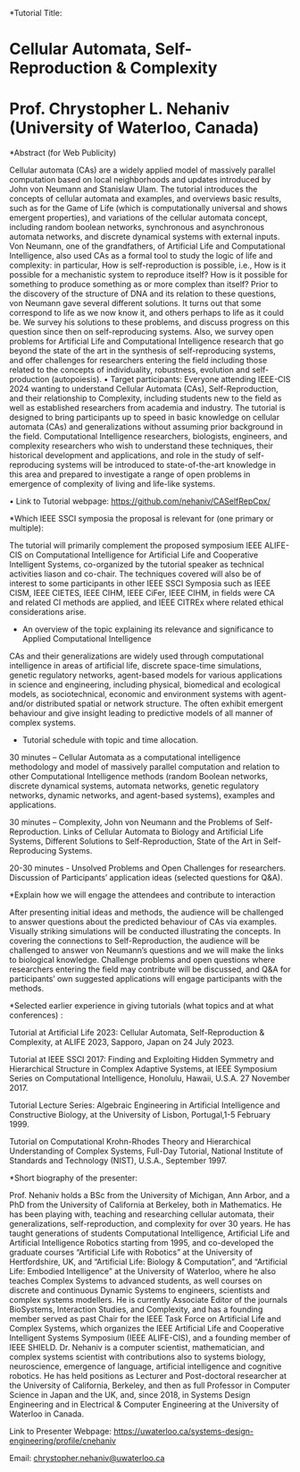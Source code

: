 

*Tutorial Title:       

#  Cellular Automata, Self-Reproduction & Complexity

# Prof. Chrystopher L. Nehaniv (University of Waterloo, Canada)

*Abstract (for Web Publicity)

Cellular automata (CAs) are a widely applied model of massively parallel computation based on local neighborhoods and updates introduced by John von Neumann and Stanislaw Ulam. The tutorial introduces the concepts of cellular automata and examples, and overviews basic results, such as for the Game of Life (which is computationally universal and shows emergent properties), and variations of the cellular automata concept, including random boolean networks, synchronous and asynchronous automata networks, and discrete dynamical systems with external inputs. Von Neumann, one of the grandfathers, of Artificial Life and Computational Intelligence, also used CAs as a formal tool to study the logic of life and complexity: in particular, How is self-reproduction is possible, i.e., How is it possible for a mechanistic system to reproduce itself?  How is it possible for something to produce something as or more complex than itself? Prior to the discovery of the structure of DNA and its relation to these questions, von Neumann gave several different solutions. It turns out that some correspond to life as we now know it, and others perhaps to life as it could be. We survey his solutions to these problems, and discuss progress on this question since then on self-reproducing systems. Also, we survey open problems for Artificial Life and Computational Intelligence research that go beyond the state of the art in the synthesis of self-reproducing systems, and offer challenges for researchers entering the field including those related to the concepts of individuality, robustness, evolution and self-production (autopoiesis).
•	Target participants: Everyone attending IEEE-CIS 2024 wanting to understand Cellular Automata (CAs), Self-Reproduction, and their relationship to Complexity, including students new to the field as well as established researchers from academia and industry. The tutorial is designed to bring participants up to speed in basic knowledge on cellular automata (CAs) and generalizations without assuming prior background in the field. Computational Intelligence researchers, biologists, engineers, and complexity researchers who wish to understand these techniques, their historical development and applications, and role in the study of self-reproducing systems will be introduced to state-of-the-art knowledge in this area and prepared to investigate a range of open problems in emergence of complexity of living and life-like systems.

•	Link to Tutorial webpage: https://github.com/nehaniv/CASelfRepCpx/

*Which IEEE SSCI symposia the proposal is relevant for (one primary or multiple):

The tutorial will primarily complement the proposed symposium IEEE ALIFE-CIS on Computational Intelligence for Artificial Life and Cooperative Intelligent Systems, co-organized by the tutorial speaker as technical activities liason and co-chair. The techniques covered will also be of interest to some participants in other IEEE SSCI Symposia such as IEEE CISM, IEEE CIETES, IEEE CIHM, IEEE CiFer, IEEE CIHM, in fields were CA and related CI methods are applied, and IEEE CITREx where related ethical considerations arise. 

*	An overview of the topic explaining its relevance and significance to Applied Computational Intelligence
  
CAs and their generalizations are widely used through computational intelligence in areas of artificial life, discrete space-time simulations, genetic regulatory networks, agent-based models for various applications in science and engineering, including physical, biomedical and ecological models,  as sociotechnical, economic and environment systems with agent- and/or distributed spatial or network structure. The often exhibit emergent behaviour and give insight leading to predictive models of all manner of complex systems.

*	Tutorial schedule with topic and time allocation. 

30 minutes – Cellular Automata as a computational intelligence methodology and model of massively parallel computation and relation to other Computational Intelligence methods (random Boolean networks, discrete dynamical systems, automata networks, genetic regulatory networks, dynamic networks, and agent-based systems), examples and applications. 

30 minutes – Complexity, John von Neumann and the Problems of Self-Reproduction. Links of Cellular Automata to Biology and Artificial Life Systems, Different Solutions to Self-Reproduction, State of the Art in Self-Reproducing Systems.

20-30 minutes - Unsolved Problems and Open Challenges for researchers. Discussion of Participants’ application ideas (selected questions for Q&A).

*Explain how we will engage the attendees and contribute to interaction 

After presenting initial ideas and methods, the audience will be challenged to answer questions about the predicted behaviour of CAs via examples. Visually striking simulations will be conducted illustrating the concepts. In covering the connections to Self-Reproduction, the audience will be challenged to answer von Neumann’s questions and we will make the links to biological knowledge. Challenge problems and open questions where researchers entering the field may contribute will be discussed, and Q&A for participants’ own suggested applications will engage participants with the methods.

 *Selected earlier experience in giving tutorials (what topics and at what conferences) :
 
Tutorial at Artificial Life 2023: Cellular Automata, Self-Reproduction & Complexity, at ALIFE 2023, Sapporo, Japan on 24 July 2023.

Tutorial at IEEE SSCI 2017: Finding and Exploiting Hidden Symmetry and Hierarchical Structure in Complex Adaptive Systems, at IEEE Symposium Series on Computational Intelligence, Honolulu, Hawaii, U.S.A. 27 November 2017.

Tutorial Lecture Series: Algebraic Engineering in Artificial Intelligence and Constructive Biology, at the University of Lisbon, Portugal,1-5 February 1999. 

Tutorial on Computational Krohn-Rhodes Theory and Hierarchical Understanding of Complex Systems, Full-Day Tutorial, National Institute of Standards and Technology (NIST), U.S.A., September 1997.

*Short biography of the presenter:

Prof. Nehaniv holds a BSc from the University of Michigan, Ann Arbor, and a PhD from the University of California at Berkeley, both in Mathematics. He has been playing with, teaching and researching cellular automata, their generalizations, self-reproduction, and complexity for over 30 years. He has taught generations of students Computational Intelligence, Artificial Life and Artificial Intelligence Robotics starting from 1995, and co-developed the graduate courses “Artificial Life with Robotics” at the University of Hertfordshire, UK, and “Artificial Life: Biology & Computation”, and “Artificial Life: Embodied Intelligence” at the University of Waterloo, where he also teaches Complex Systems to advanced students, as well courses on discrete and continuous Dynamic Systems to engineers, scientists and complex systems modellers. He is currently Associate Editor of the journals BioSystems, Interaction Studies, and Complexity, and has a founding member served as past Chair for the IEEE Task Force on Artificial Life and Complex Systems, which organizes the IEEE Artificial Life and Cooperative Intelligent Systems Symposium (IEEE ALIFE-CIS), and a founding member of IEEE SHIELD. Dr. Nehaniv is a computer scientist, mathematician, and complex systems scientist with contributions also to systems biology, neuroscience, emergence of language, artificial intelligence and cognitive robotics. He has held positions as Lecturer and Post-doctoral researcher at the University of California, Berkeley, and then as full Professor in Computer Science in Japan and the UK, and, since 2018, in Systems Design Engineering and in Electrical & Computer Engineering at the University of Waterloo in Canada. 



Link to  Presenter Webpage:
https://uwaterloo.ca/systems-design-engineering/profile/cnehaniv

Email: chrystopher.nehaniv@uwaterloo.ca


